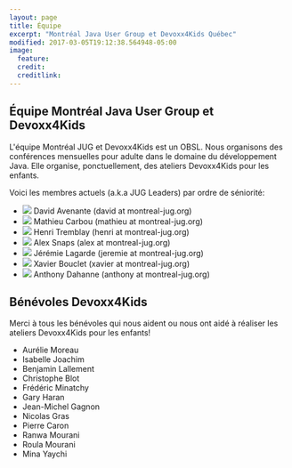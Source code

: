 ```yaml
---
layout: page
title: Équipe
excerpt: "Montréal Java User Group et Devoxx4Kids Québec"
modified: 2017-03-05T19:12:38.564948-05:00
image:
  feature:
  credit:
  creditlink:
---
```


## Équipe Montréal Java User Group et Devoxx4Kids

L'équipe Montréal JUG et Devoxx4Kids est un OBSL. Nous organisons des conférences mensuelles pour adulte dans le domaine du développement Java.
Elle organise, ponctuellement, des ateliers Devoxx4Kids pour les enfants.

Voici les membres actuels (a.k.a JUG Leaders) par ordre de séniorité:

- <img class="bio-photo bio-member" src="https://www.gravatar.com/avatar/285b2063822ec9365eeebf6840028dca?s=50"/> David Avenante (david at montreal-jug.org)
- <img class="bio-photo bio-member" src="https://www.gravatar.com/avatar/9db6fc82f800e193111dd725dd3a7b52?s=50"/> Mathieu Carbou (mathieu at montreal-jug.org)
- <img class="bio-photo bio-member" src="https://www.gravatar.com/avatar/02b547234fa2cf147e85aa1b460f2f03?s=50"/> Henri Tremblay (henri at montreal-jug.org)
- <img class="bio-photo bio-member" src="https://www.gravatar.com/avatar/bdcdb34938f61dde00311489e797e563?s=50"/> Alex Snaps (alex at montreal-jug.org)
- <img class="bio-photo bio-member" src="https://www.gravatar.com/avatar/6b405e927868cbed2f21489d8aafdf3c?s=50"/> Jérémie Lagarde (jeremie at montreal-jug.org)
- <img class="bio-photo bio-member" src="https://www.gravatar.com/avatar/e51fb0519a46a15f82be5b23528a7926?s=50"/> Xavier Bouclet (xavier at montreal-jug.org)
- <img class="bio-photo bio-member" src="https://www.gravatar.com/avatar/fb568d9708b892eb0c6dc261cd00a619?s=50"/> Anthony Dahanne (anthony at montreal-jug.org)

## Bénévoles Devoxx4Kids

Merci à tous les bénévoles qui nous aident ou nous ont aidé à réaliser les ateliers Devoxx4Kids pour les enfants!

- Aurélie Moreau
- Isabelle Joachim
- Benjamin Lallement
- Christophe Blot
- Frédéric Minatchy
- Gary Haran
- Jean-Michel Gagnon
- Nicolas Gras
- Pierre Caron
- Ranwa Mourani
- Roula Mourani
- Mina Yaychi
